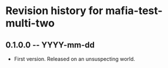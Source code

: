 # Revision history for mafia-test-multi-two

## 0.1.0.0  -- YYYY-mm-dd

* First version. Released on an unsuspecting world.
